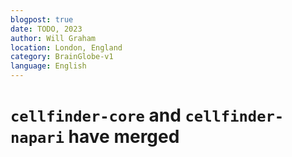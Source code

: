 ```yaml
---
blogpost: true
date: TODO, 2023
author: Will Graham
location: London, England
category: BrainGlobe-v1
language: English
---
```


# `cellfinder-core` and `cellfinder-napari` have merged


